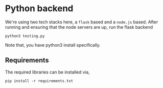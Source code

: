 # Python backend

We're using two tech stacks here, a `flask` based and a `node.js` based. After running and ensuring that the node servers are up, run the flask backend

    python3 testing.py

Note that, you have python3 install specifically. 

## Requirements

The required libraries can be installed via,

    pip install -r requirements.txt
